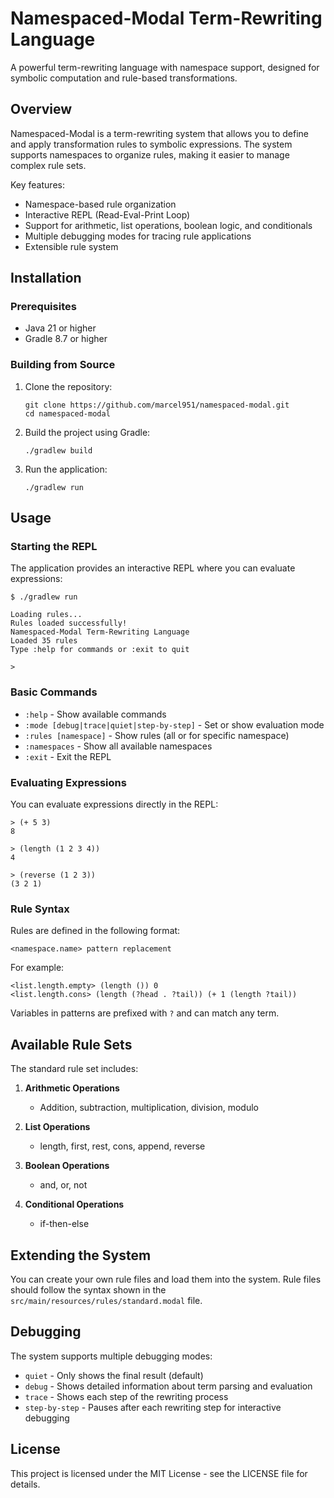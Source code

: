# Namespaced-Modal Term-Rewriting Language

A powerful term-rewriting language with namespace support, designed for symbolic computation and rule-based transformations.

## Overview

Namespaced-Modal is a term-rewriting system that allows you to define and apply transformation rules to symbolic expressions. The system supports namespaces to organize rules, making it easier to manage complex rule sets.

Key features:
- Namespace-based rule organization
- Interactive REPL (Read-Eval-Print Loop)
- Support for arithmetic, list operations, boolean logic, and conditionals
- Multiple debugging modes for tracing rule applications
- Extensible rule system

## Installation

### Prerequisites
- Java 21 or higher
- Gradle 8.7 or higher

### Building from Source
1. Clone the repository:
   ```
   git clone https://github.com/marcel951/namespaced-modal.git
   cd namespaced-modal
   ```

2. Build the project using Gradle:
   ```
   ./gradlew build
   ```

3. Run the application:
   ```
   ./gradlew run
   ```

## Usage

### Starting the REPL

The application provides an interactive REPL where you can evaluate expressions:

```
$ ./gradlew run

Loading rules...
Rules loaded successfully!
Namespaced-Modal Term-Rewriting Language
Loaded 35 rules
Type :help for commands or :exit to quit

>
```

### Basic Commands

- `:help` - Show available commands
- `:mode [debug|trace|quiet|step-by-step]` - Set or show evaluation mode
- `:rules [namespace]` - Show rules (all or for specific namespace)
- `:namespaces` - Show all available namespaces
- `:exit` - Exit the REPL

### Evaluating Expressions

You can evaluate expressions directly in the REPL:

```
> (+ 5 3)
8

> (length (1 2 3 4))
4

> (reverse (1 2 3))
(3 2 1)
```

### Rule Syntax

Rules are defined in the following format:

```
<namespace.name> pattern replacement
```

For example:
```
<list.length.empty> (length ()) 0
<list.length.cons> (length (?head . ?tail)) (+ 1 (length ?tail))
```

Variables in patterns are prefixed with `?` and can match any term.

## Available Rule Sets

The standard rule set includes:

1. **Arithmetic Operations**
   - Addition, subtraction, multiplication, division, modulo

2. **List Operations**
   - length, first, rest, cons, append, reverse

3. **Boolean Operations**
   - and, or, not

4. **Conditional Operations**
   - if-then-else

## Extending the System

You can create your own rule files and load them into the system. Rule files should follow the syntax shown in the `src/main/resources/rules/standard.modal` file.

## Debugging

The system supports multiple debugging modes:

- `quiet` - Only shows the final result (default)
- `debug` - Shows detailed information about term parsing and evaluation
- `trace` - Shows each step of the rewriting process
- `step-by-step` - Pauses after each rewriting step for interactive debugging

## License

This project is licensed under the MIT License - see the LICENSE file for details.
